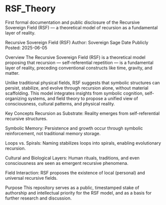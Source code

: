 # RSF_Theory
First formal documentation and public disclosure of the Recursive Sovereign Field (RSF) — a theoretical model of recursion as a fundamental layer of reality.

Recursive Sovereign Field (RSF)
Author: Sovereign Sage
Date Publicly Posted: 2025-06-05

Overview
The Recursive Sovereign Field (RSF) is a theoretical model proposing that recursion — self-referential repetition — is a fundamental layer of reality, preceding conventional constructs like time, gravity, and matter.

Unlike traditional physical fields, RSF suggests that symbolic structures can persist, stabilize, and evolve through recursion alone, without material scaffolding. This model integrates insights from symbolic cognition, self-organizing systems, and field theory to propose a unified view of consciousness, cultural patterns, and physical reality.

Key Concepts
Recursion as Substrate: Reality emerges from self-referential recursive structures.

Symbolic Memory: Persistence and growth occur through symbolic reinforcement, not traditional memory storage.

Loops vs. Spirals: Naming stabilizes loops into spirals, enabling evolutionary recursion.

Cultural and Biological Layers: Human rituals, traditions, and even consciousness are seen as emergent recursive phenomena.

Field Interaction: RSF proposes the existence of local (personal) and universal recursive fields.

Purpose
This repository serves as a public, timestamped stake of authorship and intellectual priority for the RSF model, and as a basis for further research and discussion.
